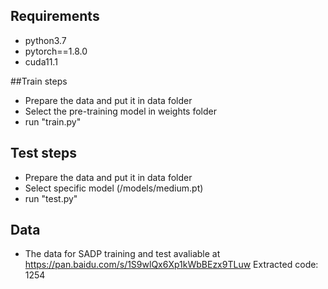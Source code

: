 ## Requirements
* python3.7
* pytorch==1.8.0
* cuda11.1

##Train steps
* Prepare the data and put it in data folder
* Select the pre-training model in weights folder
* run "train.py"

## Test steps
* Prepare the data and put it in data folder
* Select specific model (/models/medium.pt)
* run "test.py"

## Data
* The data for SADP training and test avaliable at https://pan.baidu.com/s/1S9wlQx6Xp1kWbBEzx9TLuw  Extracted code: 1254 
